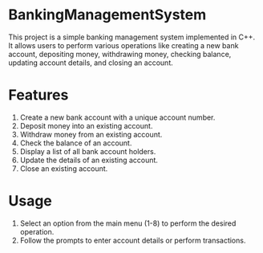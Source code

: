# BankingManagementSystem
This project is a simple banking management system implemented in C++. It allows users to perform various operations like creating a new bank account, depositing money, withdrawing money, checking balance, updating account details, and closing an account.

# Features
1. Create a new bank account with a unique account number.
2. Deposit money into an existing account.
3. Withdraw money from an existing account.
4. Check the balance of an account.
5. Display a list of all bank account holders.
6. Update the details of an existing account.
7. Close an existing account.
# Usage
1. Select an option from the main menu (1-8) to perform the desired operation.
2. Follow the prompts to enter account details or perform transactions.
